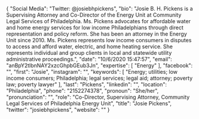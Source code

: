 {
  "Social Media": "Twitter: @josiebhpickens",
  "bio": "Josie B. H. Pickens is a Supervising Attorney and Co-Director of the Energy Unit at Community Legal Services of Philadelphia. Ms. Pickens advocates for affordable water and home energy services for low income Philadelphians through direct representation and policy reform.  She has been an attorney in the Energy Unit since 2010.  Ms. Pickens represents low income consumers in disputes to access and afford water, electric, and home heating service.  She represents individual and group clients in local and statewide utility administrative proceedings.",
  "date": "10/6/2020 15:47:57",
  "email": "anBpY2tlbnNAY2xzcGhpbGEub3Jn",
  "expertise": [
    "Energy"
  ],
  "facebook": "",
  "first": "Josie",
  "instagram": "",
  "keywords": [
    "Energy; utilities; low income consumers; Philadelphia; legal services; legal aid; attorney; poverty law; poverty lawyer"
  ],
  "last": "Pickens",
  "linkedin": "",
  "location": "Philadelphia",
  "phone": "2152274378",
  "pronoun": "She/her",
  "pronunciation": "",
  "role": "Co-Director, Supervising Attorney, Community Legal Services of Philadelphia Energy Unit",
  "title": "Josie Pickens",
  "twitter": "josiebhpickens",
  "website": ""
}